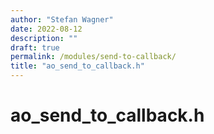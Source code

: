 ```yaml
---
author: "Stefan Wagner"
date: 2022-08-12
description: ""
draft: true
permalink: /modules/send-to-callback/
title: "ao_send_to_callback.h"
---
```


# ao_send_to_callback.h
